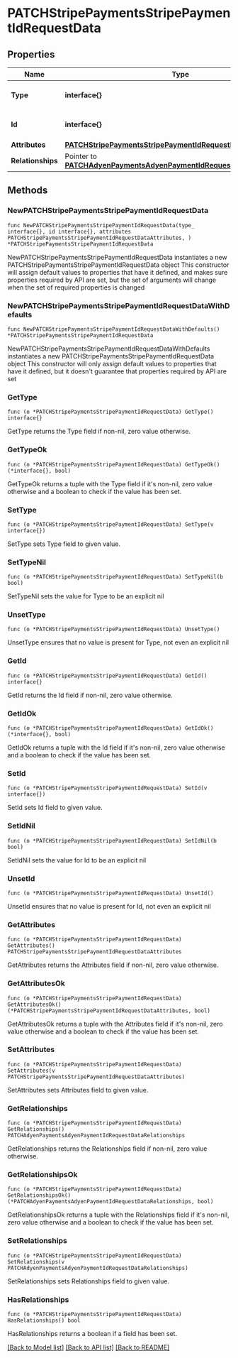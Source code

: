 # PATCHStripePaymentsStripePaymentIdRequestData

## Properties

Name | Type | Description | Notes
------------ | ------------- | ------------- | -------------
**Type** | **interface{}** | The resource&#39;s type | 
**Id** | **interface{}** | The resource&#39;s id | 
**Attributes** | [**PATCHStripePaymentsStripePaymentIdRequestDataAttributes**](PATCHStripePaymentsStripePaymentIdRequestDataAttributes.md) |  | 
**Relationships** | Pointer to [**PATCHAdyenPaymentsAdyenPaymentIdRequestDataRelationships**](PATCHAdyenPaymentsAdyenPaymentIdRequestDataRelationships.md) |  | [optional] 

## Methods

### NewPATCHStripePaymentsStripePaymentIdRequestData

`func NewPATCHStripePaymentsStripePaymentIdRequestData(type_ interface{}, id interface{}, attributes PATCHStripePaymentsStripePaymentIdRequestDataAttributes, ) *PATCHStripePaymentsStripePaymentIdRequestData`

NewPATCHStripePaymentsStripePaymentIdRequestData instantiates a new PATCHStripePaymentsStripePaymentIdRequestData object
This constructor will assign default values to properties that have it defined,
and makes sure properties required by API are set, but the set of arguments
will change when the set of required properties is changed

### NewPATCHStripePaymentsStripePaymentIdRequestDataWithDefaults

`func NewPATCHStripePaymentsStripePaymentIdRequestDataWithDefaults() *PATCHStripePaymentsStripePaymentIdRequestData`

NewPATCHStripePaymentsStripePaymentIdRequestDataWithDefaults instantiates a new PATCHStripePaymentsStripePaymentIdRequestData object
This constructor will only assign default values to properties that have it defined,
but it doesn't guarantee that properties required by API are set

### GetType

`func (o *PATCHStripePaymentsStripePaymentIdRequestData) GetType() interface{}`

GetType returns the Type field if non-nil, zero value otherwise.

### GetTypeOk

`func (o *PATCHStripePaymentsStripePaymentIdRequestData) GetTypeOk() (*interface{}, bool)`

GetTypeOk returns a tuple with the Type field if it's non-nil, zero value otherwise
and a boolean to check if the value has been set.

### SetType

`func (o *PATCHStripePaymentsStripePaymentIdRequestData) SetType(v interface{})`

SetType sets Type field to given value.


### SetTypeNil

`func (o *PATCHStripePaymentsStripePaymentIdRequestData) SetTypeNil(b bool)`

 SetTypeNil sets the value for Type to be an explicit nil

### UnsetType
`func (o *PATCHStripePaymentsStripePaymentIdRequestData) UnsetType()`

UnsetType ensures that no value is present for Type, not even an explicit nil
### GetId

`func (o *PATCHStripePaymentsStripePaymentIdRequestData) GetId() interface{}`

GetId returns the Id field if non-nil, zero value otherwise.

### GetIdOk

`func (o *PATCHStripePaymentsStripePaymentIdRequestData) GetIdOk() (*interface{}, bool)`

GetIdOk returns a tuple with the Id field if it's non-nil, zero value otherwise
and a boolean to check if the value has been set.

### SetId

`func (o *PATCHStripePaymentsStripePaymentIdRequestData) SetId(v interface{})`

SetId sets Id field to given value.


### SetIdNil

`func (o *PATCHStripePaymentsStripePaymentIdRequestData) SetIdNil(b bool)`

 SetIdNil sets the value for Id to be an explicit nil

### UnsetId
`func (o *PATCHStripePaymentsStripePaymentIdRequestData) UnsetId()`

UnsetId ensures that no value is present for Id, not even an explicit nil
### GetAttributes

`func (o *PATCHStripePaymentsStripePaymentIdRequestData) GetAttributes() PATCHStripePaymentsStripePaymentIdRequestDataAttributes`

GetAttributes returns the Attributes field if non-nil, zero value otherwise.

### GetAttributesOk

`func (o *PATCHStripePaymentsStripePaymentIdRequestData) GetAttributesOk() (*PATCHStripePaymentsStripePaymentIdRequestDataAttributes, bool)`

GetAttributesOk returns a tuple with the Attributes field if it's non-nil, zero value otherwise
and a boolean to check if the value has been set.

### SetAttributes

`func (o *PATCHStripePaymentsStripePaymentIdRequestData) SetAttributes(v PATCHStripePaymentsStripePaymentIdRequestDataAttributes)`

SetAttributes sets Attributes field to given value.


### GetRelationships

`func (o *PATCHStripePaymentsStripePaymentIdRequestData) GetRelationships() PATCHAdyenPaymentsAdyenPaymentIdRequestDataRelationships`

GetRelationships returns the Relationships field if non-nil, zero value otherwise.

### GetRelationshipsOk

`func (o *PATCHStripePaymentsStripePaymentIdRequestData) GetRelationshipsOk() (*PATCHAdyenPaymentsAdyenPaymentIdRequestDataRelationships, bool)`

GetRelationshipsOk returns a tuple with the Relationships field if it's non-nil, zero value otherwise
and a boolean to check if the value has been set.

### SetRelationships

`func (o *PATCHStripePaymentsStripePaymentIdRequestData) SetRelationships(v PATCHAdyenPaymentsAdyenPaymentIdRequestDataRelationships)`

SetRelationships sets Relationships field to given value.

### HasRelationships

`func (o *PATCHStripePaymentsStripePaymentIdRequestData) HasRelationships() bool`

HasRelationships returns a boolean if a field has been set.


[[Back to Model list]](../README.md#documentation-for-models) [[Back to API list]](../README.md#documentation-for-api-endpoints) [[Back to README]](../README.md)


